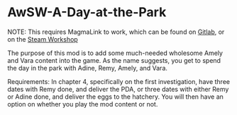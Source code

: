 # AwSW-A-Day-at-the-Park

NOTE: This requires MagmaLink to work, which can be found on [Gitlab](https://gitlab.com/jakzie2/awsw-magmalink), or on the [Steam Workshop](https://steamcommunity.com/sharedfiles/filedetails/?id=2594080243)

The purpose of this mod is to add some much-needed wholesome Amely and Vara content into the game. 
As the name suggests, you get to spend the day in the park with Adine, Remy, Amely, and Vara.

Requirements:
In chapter 4, specifically on the first investigation, have three dates with Remy done, and deliver the PDA, or three dates with either Remy or Adine done, and deliver the eggs to the hatchery. You will then have an option on whether you play the mod content or not.

